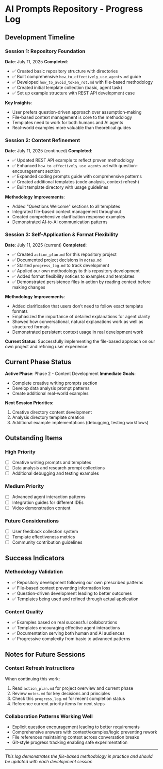 # AI Prompts Repository - Progress Log

## Development Timeline

### Session 1: Repository Foundation
**Date**: July 11, 2025
**Completed**:
- ✅ Created basic repository structure with directories
- ✅ Built comprehensive `how_to_effectively_use_agents.md` guide
- ✅ Developed `how_to_avoid_token_rot.md` with file-based methodology
- ✅ Created initial template collection (basic, agent task)
- ✅ Set up example structure with REST API development case

**Key Insights**:
- User prefers question-driven approach over assumption-making
- File-based context management is core to the methodology
- Templates need to work for both humans and AI agents
- Real-world examples more valuable than theoretical guides

### Session 2: Content Refinement  
**Date**: July 11, 2025 (continued)
**Completed**:
- ✅ Updated REST API example to reflect proven methodology
- ✅ Enhanced `how_to_effectively_use_agents.md` with question-encouragement section
- ✅ Expanded coding prompts guide with comprehensive patterns
- ✅ Created additional templates (code analysis, context refresh)
- ✅ Built template directory with usage guidelines

**Methodology Improvements**:
- Added "Questions Welcome" sections to all templates
- Integrated file-based context management throughout
- Created comprehensive clarification response examples
- Demonstrated AI-to-AI communication patterns

### Session 3: Self-Application & Format Flexibility
**Date**: July 11, 2025 (current)
**Completed**:
- ✅ Created `action_plan.md` for this repository project
- ✅ Documented project decisions in `notes.md`
- ✅ Started `progress_log.md` to track development
- ✅ Applied our own methodology to this repository development
- ✅ Added format flexibility notices to examples and templates
- ✅ Demonstrated persistence files in action by reading context before making changes

**Methodology Improvements**:
- Added clarification that users don't need to follow exact template formats
- Emphasized the importance of detailed explanations for agent clarity
- Showed how conversational, natural explanations work as well as structured formats
- Demonstrated persistent context usage in real development work

**Current Status**: Successfully implementing the file-based approach on our own project and refining user experience

## Current Phase Status

**Active Phase**: Phase 2 - Content Development
**Immediate Goals**:
- Complete creative writing prompts section
- Develop data analysis prompt patterns  
- Create additional real-world examples

**Next Session Priorities**:
1. Creative directory content development
2. Analysis directory template creation
3. Additional example implementations (debugging, testing workflows)

## Outstanding Items

### High Priority
- [ ] Creative writing prompts and templates
- [ ] Data analysis and research prompt collections
- [ ] Additional debugging and testing examples

### Medium Priority  
- [ ] Advanced agent interaction patterns
- [ ] Integration guides for different IDEs
- [ ] Video demonstration content

### Future Considerations
- [ ] User feedback collection system
- [ ] Template effectiveness metrics
- [ ] Community contribution guidelines

## Success Indicators

### Methodology Validation
- ✅ Repository development following our own prescribed patterns
- ✅ File-based context preventing information loss
- ✅ Question-driven development leading to better outcomes
- ✅ Templates being used and refined through actual application

### Content Quality
- ✅ Examples based on real successful collaborations
- ✅ Templates encouraging effective agent interactions
- ✅ Documentation serving both human and AI audiences
- ✅ Progressive complexity from basic to advanced patterns

## Notes for Future Sessions

### Context Refresh Instructions
When continuing this work:
1. Read `action_plan.md` for project overview and current phase
2. Review `notes.md` for key decisions and principles
3. Check this `progress_log.md` for recent completion status
4. Reference current priority items for next steps

### Collaboration Patterns Working Well
- Explicit question encouragement leading to better requirements
- Comprehensive answers with context/examples/logic preventing rework
- File references maintaining context across conversation breaks
- Git-style progress tracking enabling safe experimentation

---

*This log demonstrates the file-based methodology in practice and should be updated with each development session.*

